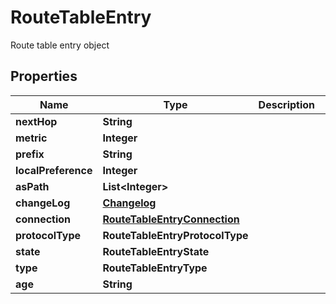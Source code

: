 

# RouteTableEntry

Route table entry object

## Properties

| Name | Type | Description | Notes |
|------------ | ------------- | ------------- | -------------|
|**nextHop** | **String** |  |  [optional] |
|**metric** | **Integer** |  |  [optional] |
|**prefix** | **String** |  |  [optional] |
|**localPreference** | **Integer** |  |  [optional] |
|**asPath** | **List&lt;Integer&gt;** |  |  [optional] |
|**changeLog** | [**Changelog**](Changelog.md) |  |  |
|**connection** | [**RouteTableEntryConnection**](RouteTableEntryConnection.md) |  |  [optional] |
|**protocolType** | **RouteTableEntryProtocolType** |  |  [optional] |
|**state** | **RouteTableEntryState** |  |  |
|**type** | **RouteTableEntryType** |  |  |
|**age** | **String** |  |  [optional] |



